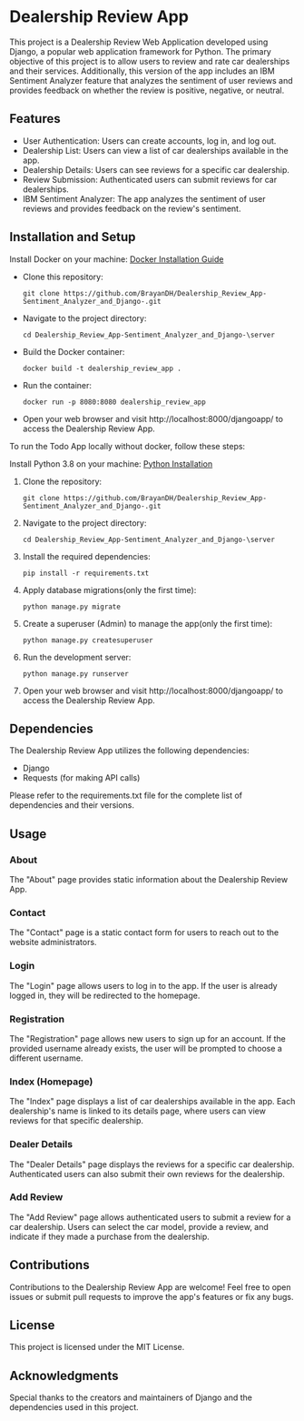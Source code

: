 # Dealership Review App

This project is a Dealership Review Web Application developed using Django, a popular web application framework for Python. The primary objective of this project is to allow users to review and rate car dealerships and their services. Additionally, this version of the app includes an IBM Sentiment Analyzer feature that analyzes the sentiment of user reviews and provides feedback on whether the review is positive, negative, or neutral.

## Features

- User Authentication: Users can create accounts, log in, and log out.
- Dealership List: Users can view a list of car dealerships available in the app.
- Dealership Details: Users can see reviews for a specific car dealership.
- Review Submission: Authenticated users can submit reviews for car dealerships.
- IBM Sentiment Analyzer: The app analyzes the sentiment of user reviews and provides feedback on the review's sentiment.

## Installation and Setup

Install Docker on your machine: [Docker Installation Guide ](https://docs.docker.com/engine/install/)

- Clone this repository:

  ```
  git clone https://github.com/BrayanDH/Dealership_Review_App-Sentiment_Analyzer_and_Django-.git
  ```

- Navigate to the project directory:

  ```
  cd Dealership_Review_App-Sentiment_Analyzer_and_Django-\server
  ```

- Build the Docker container:

  ```
  docker build -t dealership_review_app .
  ```

- Run the container:

  ```
  docker run -p 8080:8080 dealership_review_app
  ```

- Open your web browser and visit http://localhost:8000/djangoapp/ to access the Dealership Review App.

To run the Todo App locally without docker, follow these steps:

Install Python 3.8 on your machine: [Python Installation](https://www.python.org/downloads/)

1. Clone the repository:

   ```
   git clone https://github.com/BrayanDH/Dealership_Review_App-Sentiment_Analyzer_and_Django-.git
   ```

2. Navigate to the project directory:

   ```
   cd Dealership_Review_App-Sentiment_Analyzer_and_Django-\server
   ```

3. Install the required dependencies:

   ```
   pip install -r requirements.txt
   ```

4. Apply database migrations(only the first time):

   ```
   python manage.py migrate
   ```

5. Create a superuser (Admin) to manage the app(only the first time):

   ```
   python manage.py createsuperuser
   ```

6. Run the development server:

   ```
   python manage.py runserver
   ```

7. Open your web browser and visit http://localhost:8000/djangoapp/ to access the Dealership Review App.

## Dependencies

The Dealership Review App utilizes the following dependencies:

- Django
- Requests (for making API calls)

Please refer to the requirements.txt file for the complete list of dependencies and their versions.

## Usage

### About

The "About" page provides static information about the Dealership Review App.

### Contact

The "Contact" page is a static contact form for users to reach out to the website administrators.

### Login

The "Login" page allows users to log in to the app. If the user is already logged in, they will be redirected to the homepage.

### Registration

The "Registration" page allows new users to sign up for an account. If the provided username already exists, the user will be prompted to choose a different username.

### Index (Homepage)

The "Index" page displays a list of car dealerships available in the app. Each dealership's name is linked to its details page, where users can view reviews for that specific dealership.

### Dealer Details

The "Dealer Details" page displays the reviews for a specific car dealership. Authenticated users can also submit their own reviews for the dealership.

### Add Review

The "Add Review" page allows authenticated users to submit a review for a car dealership. Users can select the car model, provide a review, and indicate if they made a purchase from the dealership.

## Contributions

Contributions to the Dealership Review App are welcome! Feel free to open issues or submit pull requests to improve the app's features or fix any bugs.

## License

This project is licensed under the MIT License.

## Acknowledgments

Special thanks to the creators and maintainers of Django and the dependencies used in this project.
